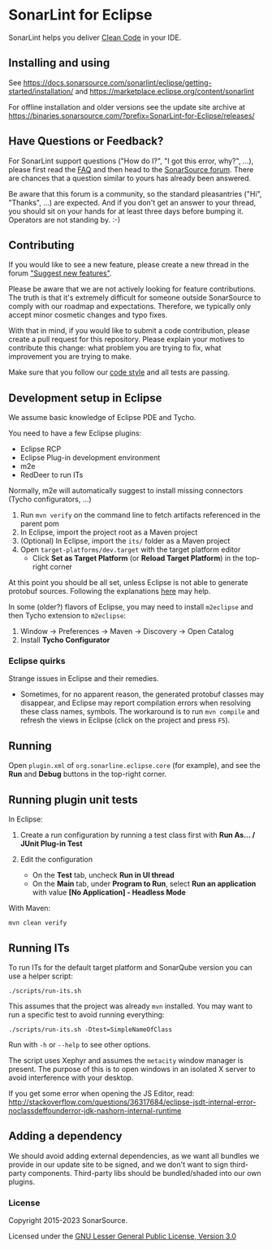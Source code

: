 SonarLint for Eclipse
=====================

SonarLint helps you deliver [Clean Code](https://www.sonarsource.com/solutions/clean-code/?utm_medium=referral&utm_source=github&utm_campaign=clean-code&utm_content=sonarlint-eclipse) in your IDE.

Installing and using
--------------------

See https://docs.sonarsource.com/sonarlint/eclipse/getting-started/installation/ and https://marketplace.eclipse.org/content/sonarlint

For offline installation and older versions see the update site archive at https://binaries.sonarsource.com/?prefix=SonarLint-for-Eclipse/releases/

Have Questions or Feedback?
--------------------------

For SonarLint support questions ("How do I?", "I got this error, why?", ...), please first read the [FAQ](https://community.sonarsource.com/t/frequently-asked-questions/7204) and then head to the [SonarSource forum](https://community.sonarsource.com/c/help/sl). There are chances that a question similar to yours has already been answered. 

Be aware that this forum is a community, so the standard pleasantries ("Hi", "Thanks", ...) are expected. And if you don't get an answer to your thread, you should sit on your hands for at least three days before bumping it. Operators are not standing by. :-)


Contributing
------------

If you would like to see a new feature, please create a new thread in the forum ["Suggest new features"](https://community.sonarsource.com/c/suggestions/features).

Please be aware that we are not actively looking for feature contributions. The truth is that it's extremely difficult for someone outside SonarSource to comply with our roadmap and expectations. Therefore, we typically only accept minor cosmetic changes and typo fixes.

With that in mind, if you would like to submit a code contribution, please create a pull request for this repository. Please explain your motives to contribute this change: what problem you are trying to fix, what improvement you are trying to make.

Make sure that you follow our [code style](https://github.com/SonarSource/sonar-developer-toolset#code-style) and all tests are passing.

Development setup in Eclipse
----------------------------

We assume basic knowledge of Eclipse PDE and Tycho. 

You need to have a few Eclipse plugins:
* Eclipse RCP
* Eclipse Plug-in development environment
* m2e
* RedDeer to run ITs

Normally, m2e will automatically suggest to install missing connectors (Tycho configurators, ...)

1. Run `mvn verify` on the command line to fetch artifacts referenced in the parent pom
2. In Eclipse, import the project root as a Maven project
3. (Optional) In Eclipse, import the `its/` folder as a Maven project
4. Open `target-platforms/dev.target` with the target platform editor
    - Click **Set as Target Platform** (or **Reload Target Platform**) in the top-right corner

At this point you should be all set, unless Eclipse is not able to generate protobuf sources.
Following the explanations [here](https://github.com/trustin/os-maven-plugin) may help.

In some (older?) flavors of Eclipse, you may need to install `m2eclipse` and then Tycho extension to `m2eclipse`:

1. Window -> Preferences -> Maven -> Discovery -> Open Catalog
2. Install **Tycho Configurator**

### Eclipse quirks

Strange issues in Eclipse and their remedies.

- Sometimes, for no apparent reason, the generated protobuf classes may disappear,
  and Eclipse may report compilation errors when resolving these class names, symbols.
  The workaround is to run `mvn compile` and refresh the views in Eclipse (click on the project and press `F5`).

Running
-------

Open `plugin.xml` of `org.sonarline.eclipse.core` (for example), and see the **Run** and **Debug** buttons in the top-right corner.

Running plugin unit tests
-------------------------

In Eclipse:

1. Create a run configuration by running a test class first with **Run As... / JUnit Plug-in Test**

2. Edit the configuration

    - On the **Test** tab, uncheck **Run in UI thread**
    - On the **Main** tab, under **Program to Run**, select **Run an application** with value **[No Application] - Headless Mode**

With Maven:

    mvn clean verify

Running ITs
-----------

To run ITs for the default target platform and SonarQube version you can use a helper script:

    ./scripts/run-its.sh

This assumes that the project was already `mvn` installed. You may want to run a specific test to avoid running everything:

    ./scripts/run-its.sh -Dtest=SimpleNameOfClass

Run with `-h` or `--help` to see other options.

The script uses Xephyr and assumes the `metacity` window manager is present.
The purpose of this is to open windows in an isolated X server to avoid interference with your desktop.

If you get some error when opening the JS Editor, read:
http://stackoverflow.com/questions/36317684/eclipse-jsdt-internal-error-noclassdeffounderror-jdk-nashorn-internal-runtime

Adding a dependency
-------------------

We should avoid adding external dependencies, as we want all bundles we provide in our update site to be signed, and we don't want to sign third-party components. Third-party libs should be bundled/shaded into
our own plugins.

### License

Copyright 2015-2023 SonarSource.

Licensed under the [GNU Lesser General Public License, Version 3.0](http://www.gnu.org/licenses/lgpl.txt)

